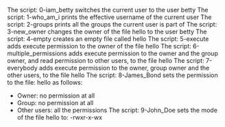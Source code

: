 The script: 0-iam_betty switches the current user to the user betty
The script: 1-who_am_i prints the effective username of the current user
The script: 2-groups prints all the groups the current user is part of
The script: 3-new_owner changes the owner of the file hello to the user betty
The script: 4-empty creates an empty file called hello
The script: 5-execute adds execute permission to the owner of the file hello
The script: 6-multiple_permissions adds execute permission to the owner and the group owner, and read permission to other users, to the file hello
The script: 7-everybody adds execute permission to the owner, group owner and the other users, to the file hello
The script: 8-James_Bond sets the permission to the file: hello as follows:
- Owner: no permission at all
- Group: no permission at all
- Other users: all the permissions
The script: 9-John_Doe sets the mode of the file hello to: -rwxr-x-wx 
